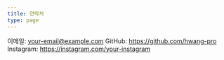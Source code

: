 ```yaml
---
title: 연락처
type: page
---
```


이메일: your-email@example.com
GitHub: https://github.com/hwang-pro
Instagram: https://instagram.com/your-instagram

